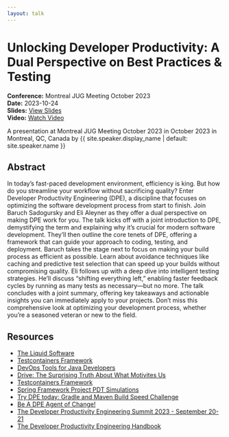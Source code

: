 ```yaml
---
layout: talk
---
```


<!-- Source: https://noti.st/jbaruch/J3G0qn/unlocking-developer-productivity-a-dual-perspective-on-best-practices-testing -->
# Unlocking Developer Productivity: A Dual Perspective on Best Practices & Testing

**Conference:** Montreal JUG Meeting October 2023  
**Date:** 2023-10-24  
**Slides:** [View Slides](https://drive.google.com/file/d/1U0kTckxi21gI8U57mz0dL9i7Hk_D7mLw/view)  
**Video:** [Watch Video](https://www.youtube.com/watch?v=_YaVMXTm0HU)  

A presentation at Montreal JUG Meeting October 2023 in
                    October 2023 in
                    Montreal, QC, Canada by 
                    {{ site.speaker.display_name | default: site.speaker.name }}

## Abstract

In today’s fast-paced development environment, efficiency is king. But how do you streamline your workflow without sacrificing quality? Enter Developer Productivity Engineering (DPE), a discipline that focuses on optimizing the software development process from start to finish. Join Baruch Sadogursky and Eli Aleyner as they offer a dual perspective on making DPE work for you.
The talk kicks off with a joint introduction to DPE, demystifying the term and explaining why it’s crucial for modern software development. They’ll then outline the core tenets of DPE, offering a framework that can guide your approach to coding, testing, and deployment.
Baruch takes the stage next to focus on making your build process as efficient as possible. Learn about avoidance techniques like caching and predictive test selection that can speed up your builds without compromising quality.
Eli follows up with a deep dive into intelligent testing strategies. He’ll discuss “shifting everything left,” enabling faster feedback cycles by running as many tests as necessary—but no more.
The talk concludes with a joint summary, offering key takeaways and actionable insights you can immediately apply to your projects. Don’t miss this comprehensive look at optimizing your development process, whether you’re a seasoned veteran or new to the field.

## Resources

- [The Liquid Software](https://amzn.to/3Nvx4ir)
- [Testcontainers Framework](https://testcontainers.com/)
- [DevOps Tools for Java Developers](https://amzn.to/3Ny2xAB)
- [Drive: The Surprising Truth About What Motivites Us](https://www.danpink.com/books/drive/)
- [Testcontainers Framework](https://testcontainers.com/)
- [Spring Framework Project PDT Simulations](https://ge.spring.io/scans/test-selection?predictive-test-selection.view=simulator&search.timeZoneId=America%2FToronto#)
- [Try DPE today: Gradle and Maven Build Speed Challenge](https://gradle.com/gradle-and-maven-build-speed-challenge/)
- [Be A DPE Agent of Change!](https://gradle.influitive.com/join/00010)
- [The Developer Productivity Engineering Summit 2023 - September 20-21](https://dpesummit.com/)
- [The Developer Productivity Engineering Handbook](https://gradle.com/developer-productivity-engineering/handbook/)
